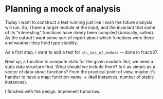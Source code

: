 # Planning a mock of analysis

Today I want to construct a test running just like I wish the future analysis
will run. So, I have a target module at the input, and the invariant that some
of its "interesting" functions have alredy been compiled (basically, called).
As the output I want some sort of report about which functions were there
and weather they hold type stability.

As a first step, I want to add a test for `all_mis_of_module` -- done in fcacb37.

Next up, a function to compute stats for the given module. But, we need a stats
data structure first. What should we include there? Is it as simple as a vector
of data about functions? From the practical point of view, maybe it's handier
to have a map: function-name -> (#all instances, number of stable instances).

I finished with the design. Implement tomorrow.
